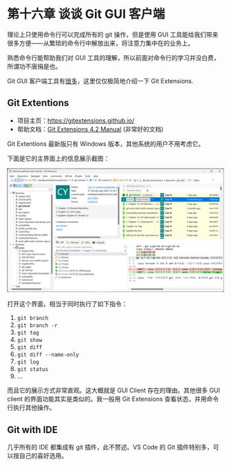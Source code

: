 # 第十六章 谈谈 Git GUI 客户端

理论上只使用命令行可以完成所有的 git 操作，但是使用 GUI 工具能给我们带来很多方便——从繁琐的命令行中解放出来，将注意力集中在的业务上。

熟悉命令行能帮助我们对 GUI 工具的理解，所以前面对命令行的学习并没白费，所谓功不唐捐是也。

Git GUI 客户端工具有[很多](https://git-scm.com/downloads/guis)，这里仅仅极简地介绍一下 Git Extensions.

## Git Extentions

* 项目主页：<https://gitextensions.github.io/>
* 帮助文档：[Git Extensions 4.2 Manual](https://git-extensions-documentation.readthedocs.io/en/release-4.2/index.html) (非常好的文档)

Git Extentions 最新版只有 Windows 版本，其他系统的用户不用考虑它。

下面是它的主界面上的信息展示截图：

![](images/ch16_01_gitextensions.png)

打开这个界面，相当于同时执行了如下指令：

1. `git branch`
2. `git branch -r`
3. `git tag`
4. `git show`
5. `git diff`
6. `git diff --name-only`
7. `git log`
8. `git status`
9. ...

而且它的展示方式非常直观。这大概就是 GUI Client 存在的理由。其他很多 GUI client 的界面功能其实是类似的。我一般用 Git Extensions 查看状态，并用命令行执行其他操作。

## Git with IDE

几乎所有的 IDE 都集成有 git 插件，此不赘述。VS Code 的 Git 插件特别多，可以按自己的喜好选用。
